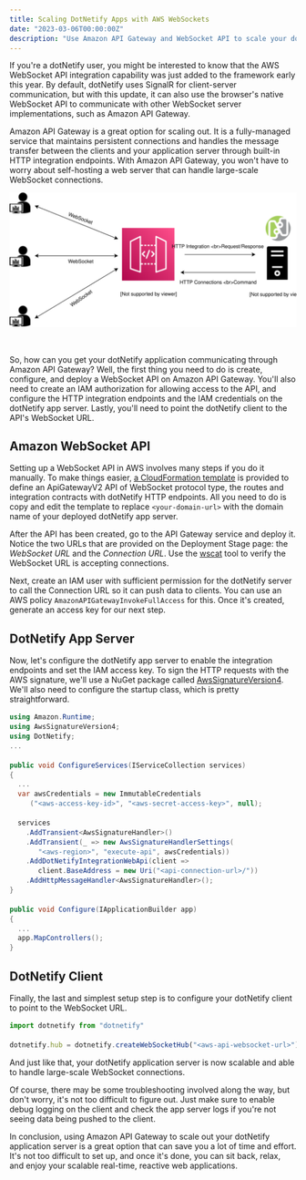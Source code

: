 ```yaml
---
title: Scaling DotNetify Apps with AWS WebSockets
date: "2023-03-06T00:00:00Z"
description: "Use Amazon API Gateway and WebSocket API to scale your dotNetify app and handle large-scale WebSocket connections."
---
```


If you're a dotNetify user, you might be interested to know that the AWS WebSocket API integration capability was just added to the framework early this year. By default, dotNetify uses SignalR for client-server communication, but with this update, it can also use the browser's native WebSocket API to communicate with other WebSocket server implementations, such as Amazon API Gateway.

Amazon API Gateway is a great option for scaling out. It is a fully-managed service that maintains persistent connections and handles the message transfer between the clients and your application server through built-in HTTP integration endpoints. With Amazon API Gateway, you won't have to worry about self-hosting a web server that can handle large-scale WebSocket connections.

<img src="./diagram.svg" width="630px" style="margin-bottom:2rem" />

So, how can you get your dotNetify application communicating through Amazon API Gateway? Well, the first thing you need to do is create, configure, and deploy a WebSocket API on Amazon API Gateway. You'll also need to create an IAM authorization for allowing access to the API, and configure the HTTP integration endpoints and the IAM credentials on the dotNetify app server. Lastly, you'll need to point the dotNetify client to the API's WebSocket URL.

## Amazon WebSocket API

Setting up a WebSocket API in AWS involves many steps if you do it manually. To make things easier, [a CloudFormation template](https://github.com/dsuryd/dotNetify/blob/master/dotnetify-cloudformation-template.yaml) is provided to define an ApiGatewayV2 API of WebSocket protocol type, the routes and integration contracts with dotNetify HTTP endpoints. All you need to do is copy and edit the template to replace `<your-domain-url>` with the domain name of your deployed dotNetify app server.

After the API has been created, go to the API Gateway service and deploy it. Notice the two URLs that are provided on the Deployment Stage page: the _WebSocket URL_ and the _Connection URL_. Use the [wscat](https://github.com/websockets/wscat) tool to verify the WebSocket URL is accepting connections.

Next, create an IAM user with sufficient permission for the dotNetify server to call the Connection URL so it can push data to clients. You can use an AWS policy `AmazonAPIGatewayInvokeFullAccess` for this. Once it's created, generate an access key for our next step.

## DotNetify App Server

Now, let's configure the dotNetify app server to enable the integration endpoints and set the IAM access key. To sign the HTTP requests with the AWS signature, we'll use a NuGet package called [AwsSignatureVersion4](https://www.nuget.org/packages/AwsSignatureVersion4). We'll also need to configure the startup class, which is pretty straightforward.

```csharp
using Amazon.Runtime;
using AwsSignatureVersion4;
using DotNetify;
...

public void ConfigureServices(IServiceCollection services)
{
  ...
  var awsCredentials = new ImmutableCredentials
     ("<aws-access-key-id>", "<aws-secret-access-key>", null);

  services
    .AddTransient<AwsSignatureHandler>()
    .AddTransient(_ => new AwsSignatureHandlerSettings(
       "<aws-region>", "execute-api", awsCredentials))
    .AddDotNetifyIntegrationWebApi(client =>
       client.BaseAddress = new Uri("<api-connection-url>/"))
    .AddHttpMessageHandler<AwsSignatureHandler>();
}

public void Configure(IApplicationBuilder app)
{
  ...
  app.MapControllers();
}
```

## DotNetify Client

Finally, the last and simplest setup step is to configure your dotNetify client to point to the WebSocket URL.

```js
import dotnetify from "dotnetify"

dotnetify.hub = dotnetify.createWebSocketHub("<aws-api-websocket-url>")
```

And just like that, your dotNetify application server is now scalable and able to handle large-scale WebSocket connections.

Of course, there may be some troubleshooting involved along the way, but don't worry, it's not too difficult to figure out. Just make sure to enable debug logging on the client and check the app server logs if you're not seeing data being pushed to the client.

In conclusion, using Amazon API Gateway to scale out your dotNetify application server is a great option that can save you a lot of time and effort. It's not too difficult to set up, and once it's done, you can sit back, relax, and enjoy your scalable real-time, reactive web applications.
